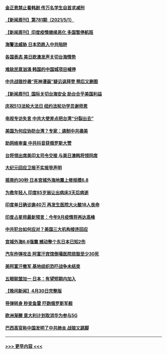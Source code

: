 #### [金正恩禁止看韩剧 传万名学生自首求减刑](../pages/prog202/a103108926.md?t=05020951) 
#### [【新闻周刊】第781期（2021/5/1）](../pages/prog202/a103108909.md?t=05020951) 
#### [【新闻周刊】印度疫情继续恶化 多国暂停航班](../pages/prog202/a103108880.md?t=05020951) 
#### [海警法威胁 日本恐跌入中共陷阱](../pages/prog202/a103108085.md?t=05020951) 
#### [各国表态 美日欧澳发声关切台海情势](../pages/prog202/a103108099.md?t=05020951) 
#### [难敌民意汹涌 韩国的中国城项目喊停](../pages/prog202/a103108819.md?t=05020951) 
#### [中共战狼抄袭“死神漫画”疑讥讽拜登 稍后又删图](../pages/prog202/a103108812.md?t=05020951) 
#### [【新闻周刊】国际关切台海安全 助台合乎美国利益](../pages/prog202/a103108808.md?t=05020951) 
#### [庆祝513法轮大法日 纽约法轮功学员谢师恩](../pages/prog202/a103108805.md?t=05020951) 
#### [电视专访失言 中共大使差点把台湾“分裂出去”](../pages/prog202/a103108742.md?t=05020951) 
#### [美国为何应协防台湾？专家：遏制中共袭美](../pages/prog202/a103108696.md?t=05020951) 
#### [助网络审查 中共抖音获俄罗斯大赞](../pages/prog202/a103108626.md?t=05020951) 
#### [台将领出席美印太司令交接 与美日澳韩将领同席](../pages/prog202/a103108666.md?t=05020951) 
#### [大纪元回应卫报不实报导声明](../pages/prog202/a103108633.md?t=05020951) 
#### [摇晃约30秒 日本宫城外海地震上修规模6.8](../pages/prog202/a103108477.md?t=05020951) 
#### [为救年轻人 印度85岁翁让出病床3天后病逝](../pages/prog202/a103108457.md?t=05020951) 
#### [印度单日确诊逾40万 再发生医院大火酿18人丧命](../pages/prog202/a103108440.md?t=05020951) 
#### [印度占星师最新预言：今年9月疫情将再达高峰](../pages/prog202/a103108368.md?t=05020951) 
#### [中共犯台如何应对？美国三大机构接连回应](../pages/prog202/a103108423.md?t=05020951) 
#### [宫城外海6.6强震 撼动整个东日本已知2伤](../pages/prog202/a103108347.md?t=05020951) 
#### [汽车炸弹攻击 阿富汗宾馆倒塌医院损毁至少30死](../pages/prog202/a103108389.md?t=05020951) 
#### [美阿富汗撤军 基地组织恐吓战争未结束](../pages/prog202/a103108030.md?t=05020951) 
#### [五眼联盟加一 日本：有望短期内加入](../pages/prog202/a103108083.md?t=05020951) 
#### [【晚间新闻】4月30日完整版](../pages/prog202/a103108327.md?t=05020951) 
#### [导弹转身 秒变鱼雷 吓跑俄罗斯军舰](../pages/prog202/a103108064.md?t=05020951) 
#### [欧洲渐醒 意大利计划取消华为参与5G](../pages/prog202/a103108199.md?t=05020951) 
#### [巴西高官称中国发明了中共肺炎 战狼又跳脚](../pages/prog202/a103108063.md?t=05020951) 

----
#### [ >>> 更早内容 <<< ](../indexes/prog202-earlier.md)
